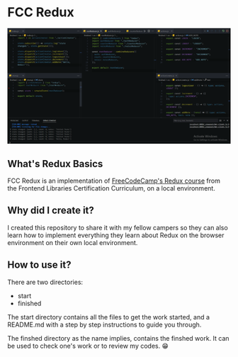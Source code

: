 # FCC Redux

![Finished work](./result.png)

## What's Redux Basics

FCC Redux is an implementation of [FreeCodeCamp's Redux course](https://www.freecodecamp.org/learn/front-end-development-libraries/#redux) from the Frontend Libraries Certification Curriculum, on a local environment.

## Why did I create it?

I created this repository to share it with my fellow campers so they can also learn how to implement everything they learn about Redux on the browser environment on their own local environment.

## How to use it?

There are two directories:

- start
- finished

The start directory contains all the files to get the work started, and a README.md with a step by step instructions to guide you through.

The finshed directory as the name implies, contains the finshed work. It can be used to check one's work or to review my codes. 😁
